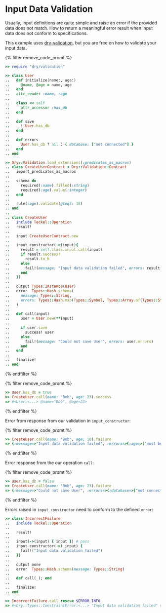 # Input Data Validation

Usually, input definitions are quite simple and raise an error if the provided data does not match. 
How to return a meaningful error result when input data does not conform to specifications.

This example uses [dry-validation](https://dry-rb.org/gems/dry-validation), but you are free on how to validate your input data.

{% filter remove_code_promt %}
```ruby
>> require "dry/validation"

>> class User
..   def initialize(name:, age:)
..     @name, @age = name, age
..   end
..   attr_reader :name, :age
..
..   class << self
..     attr_accessor :has_db
..   end
..
..   def save
..     !!User.has_db
..   end
.. 
..   def errors
..     User.has_db ? nil : { database: ["not connected"] }
..   end
.. end

>> Dry::Validation.load_extensions(:predicates_as_macros)
.. class CreateUserContract < Dry::Validation::Contract
..   import_predicates_as_macros
..
..   schema do
..     required(:name).filled(:string)
..     required(:age).value(:integer)
..   end
..
..   rule(:age).validate(gteq?: 18)
.. end
.. 
.. class CreateUser
..   include Teckel::Operation
..   result!
.. 
..   input CreateUserContract.new
..
..   input_constructor(->(input){
..     result = self.class.input.call(input)
..     if result.success?
..       result.to_h
..     else
..       fail!(message: "Input data validation failed", errors: result.errors.to_h)
..     end
..   })
.. 
..   output Types.Instance(User)
..   error  Types::Hash.schema(
..     message: Types::String,
..     errors: Types::Hash.map(Types::Symbol, Types::Array.of(Types::String))
..   )
.. 
..   def call(input)
..     user = User.new(**input)
..     
..     if user.save
..       success! user
..     else
..       fail!(message: "Could not save User", errors: user.errors)
..     end
..   end
.. 
..   finalize!
.. end
```
{% endfilter %}


{% filter remove_code_promt %}
```ruby
>> User.has_db = true
>> CreateUser.call(name: "Bob", age: 23).success
=> #<User:<...> @name="Bob", @age=23>
```
{% endfilter %}

Error from response from our validation in `input_constructor`:

{% filter remove_code_promt %}
```ruby
>> CreateUser.call(name: "Bob", age: 10).failure
=> {:message=>"Input data validation failed", :errors=>{:age=>["must be greater than or equal to 18"]}}
```
{% endfilter %}

Error response from the our operation `call`:

{% filter remove_code_promt %}
```ruby
>> User.has_db = false
>> CreateUser.call(name: "Bob", age: 23).failure
=> {:message=>"Could not save User", :errors=>{:database=>["not connected"]}}
```
{% endfilter %}

Errors raised in `input_constructor` need to conform to the defined `error`:

```ruby
>> class IncorrectFailure
..   include Teckel::Operation
.. 
..   result!
.. 
..   input(->(input) { input }) # pass
..   input_constructor(->(_input) {
..     fail!("Input data validation failed")
..   })
.. 
..   output none
..   error  Types::Hash.schema(message: Types::String)
.. 
..   def call(_); end
..
..   finalize!
.. end

>> IncorrectFailure.call rescue $ERROR_INFO
=> #<Dry::Types::ConstraintError:<...> "Input data validation failed" violates constraints (type?(Hash, "Input data validation failed") failed)>
```
